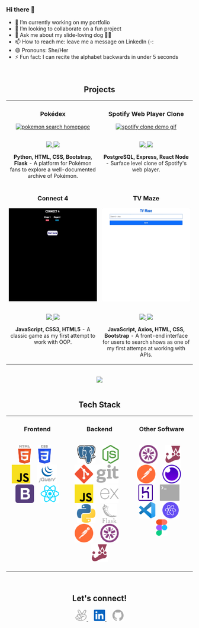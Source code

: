 ### Hi there 👋

- 🌱 I’m currently working on my portfolio
- 👯 I’m looking to collaborate on a fun project
- 💬 Ask me about my slide-loving dog 🛝🐶
- 📫 How to reach me: leave me a message on LinkedIn (-:
- 😄 Pronouns: She/Her
- ⚡ Fun fact: I can recite the alphabet backwards in under 5 seconds

<!-- <br>
<p align="center">Please see <a href="http://christienng.com">my website</a> for more information!</p> -->
<br>

<!-- PROJECTS -->
<h2 align="center" color="white">Projects</h2>
<div align="center">
	<table>
		<tr>
			<td valign="top" width="50%">
				<div align="center">  
					<h3 color="white">Pokédex</h3>
					<a href='https://pokedex-cng.herokuapp.com/' target="_blank">
						<img src="https://github.com/cng008/pokedex/blob/main/static/images/md/pokedex-demo.gif?raw=true" alt="pokemon search homepage" height="250px"/>
					</a>
					<br>
					<br>
					<p>
						<a href="https://github.com/cng008/pokedex" target="_blank">
							<img src="https://img.shields.io/badge/Repo-lightgrey?style=for-the-badge&logo=github"/>
						</a>  
						<a href="https://pokedex-cng.herokuapp.com/" target="_blank">
							<img src="https://img.shields.io/badge/-WEBSITE-654EF3?style=for-the-badge"/>
						</a>	
					</p>
					<p><strong>Python, HTML, CSS, Bootstrap, Flask</strong> - A platform for Pokémon fans to explore a well-documented archive of Pokémon.</p>
				</div>
			</td>
			<td valign="top" width="50%">
				<div align="center">  
					<h3 color="white">Spotify Web Player Clone</h3>
					<a href='https://github.com/cng008/spotify-web-player-clone' target="_blank">
						<img src="https://github.com/cng008/spotify-web-player-clone/blob/47ab36f4e71d3c5ddbfd3f5a2a1cda2ffe21c05b/static/spotify-web-clone-demo.gif?raw=true" alt="spotify clone demo gif" height="250px"/>
					</a>
					<br>
					<br>
					<p>
						<a href="https://github.com/cng008/spotify-web-player-clone" target="_blank">
							<img src="https://img.shields.io/badge/Repo-lightgrey?style=for-the-badge&logo=github"/>
						</a>  
						<a href="http://cng008-spotify-clone.surge.sh/" target="_blank">
							<img src="https://img.shields.io/badge/-WEBSITE-654EF3?style=for-the-badge"/>
						</a>	
					</p>
					<p><strong>PostgreSQL, Express, React Node</strong> - Surface level clone of Spotify's web player.</p>
				</div>
		<tr>
		<td valign="top" width="50%">
			<div align="center">  
				<h3 color="white">Connect 4</h3>
				<a href='https://cng008.github.io/11_connect-four/' target="_blank">
					<img src="https://github.com/cng008/11_connect-four/blob/main/connect-four-demo.gif?raw=true" alt="Connect 4 demo gif" height="250px"/>
				</a>
				<br>
				<br>
				<p>
					<a href="https://github.com/cng008/11_connect-four" target="_blank">
						<img src="https://img.shields.io/badge/Repo-lightgrey?style=for-the-badge&logo=github"/>
					</a>  
					<a href="https://cng008.github.io/11_connect-four/" target="_blank">
						<img src="https://img.shields.io/badge/-WEBSITE-654EF3?style=for-the-badge"/>
					</a>	
				</p>
				 <p><strong>JavaScript, CSS3, HTML5</strong> - A classic game as my first attempt to work with OOP.</p>
			</div>
		</td>
		<td valign="top" width="50%">
			<div align="center">  
				<h3 color="white">TV Maze</h3>
				<a href='https://cng008.github.io/14.3_AJAX-apis-tvmaze/' target="_blank">
					<img src="https://github.com/cng008/14.3_AJAX-apis-tvmaze/blob/main/tv-maze-demo.gif?raw=true" alt="TV Maze demo gif" height="250px"/>
				</a>
				<br>
				<br>
				<p>
					<a href="https://github.com/cng008/14.3_AJAX-apis-tvmaze" target="_blank">
						<img src="https://img.shields.io/badge/Repo-lightgrey?style=for-the-badge&logo=github"/>
					</a>  
					<a href="https://cng008.github.io/14.3_AJAX-apis-tvmaze/" target="_blank">
						<img src="https://img.shields.io/badge/-WEBSITE-654EF3?style=for-the-badge"/>
					</a>	
				</p>
				<p><strong>JavaScript, Axios, HTML, CSS, Bootstrap</strong> - A front-end interface for users to search shows as one of my first attemps at working with APIs.</p>
			</div>	
		</td>
	</table>
</div>
<br>

<div align="center">
	<a href="https://github.com/anuraghazra/github-readme-stats">
	<img align="center" src="https://github-readme-stats.vercel.app/api/top-langs/?username=cng008&hide=procfile&layout=compact&theme=dracula" />
	</a>
</div>

<br>
<!-- TECHNOLOGIES -->
<h2 align="center" color="white">Tech Stack</h2>
<div align="center">
<table>
	<tr>
		<td valign="top" width="33.3333%">
			<h3 align="center" color="white">Frontend</h3>
			<br>
				<div align="center">  
					<img src="images/tech-stack/html-5.svg" alt="HTML5" title="HTML5" height="50"/>
						&nbsp&nbsp&nbsp
					<img src="images/tech-stack/css-3.svg" alt="CSS3" title="CSS3" height="50"/>
						&nbsp&nbsp&nbsp
					<img src="images/tech-stack/javascript.svg" alt="JavaScript" title="JavaScript" height="50"/>  
						&nbsp&nbsp&nbsp
					<img src="images/tech-stack/jquery-vertical.svg" alt="jQuery" title="jQuery" height="50"/> 
						&nbsp&nbsp&nbsp
					<img src="images/tech-stack/bootstrap.svg" alt="Bootstrap" title="Bootstrap" height="50"/> 
						&nbsp&nbsp&nbsp
					<img src="images/tech-stack/reactjs.svg" alt="React" title="React" height="50"/> 
				</div>
			</td>
			<td valign="top" width="33.3333%">
				<h3 align="center" color="white">Backend</h3>
				<br>
				<div align="center">
					&nbsp
					<img src="images/tech-stack/postgresql.svg" alt="PostgreSQL" title="PostgreSQL" height="50"/>  
					&nbsp&nbsp&nbsp
					<img src="images/tech-stack/nodejs-icon.svg" alt="Node.js" title="Node.js" height="50"/> 
					&nbsp&nbsp&nbsp
					<img src="images/tech-stack/Git-logo.svg" alt="Git" title="Git" height="50"/>  
					&nbsp&nbsp&nbsp
					<img src="images/tech-stack/javascript.svg" alt="JavaScript" title="JavaScript" height="50"/> 
					&nbsp&nbsp&nbsp
					<img src="images/tech-stack/expressjs-icon.svg" alt="Express.js" title="Express.js" height="50"/>
					&nbsp&nbsp&nbsp
					<img src="images/tech-stack/python.svg" alt="Python" title="Python" height="50"/>
					&nbsp&nbsp&nbsp
					<img src="images/tech-stack/flask.svg" alt="Flask" title="Flask" height="50"/>
					&nbsp&nbsp&nbsp
					<img src="images/tech-stack/postman-icon.svg" alt="Postman" title="Postman" height="50"/>
					&nbsp&nbsp&nbsp
					<img src="images/tech-stack/jasmine.svg" alt="Jasmine" title="Jasmine" height="50"/>
					&nbsp&nbsp&nbsp
					<img src="images/tech-stack/jest.svg" alt="Jest" title="Jest" height="50"/>
					<br>
					<br>	
				</div>
			</td>
			<td valign="top" width="33.3333%">	
				<h3 align="center" color="white">Other Software</h3>
				<br>
				<div align="center">
					&nbsp
					<img src="images/tech-stack/jasmine.svg" alt="Jasmine" title="Jasmine" height="50"/>
					&nbsp&nbsp&nbsp
					<img src="images/tech-stack/jest.svg" alt="Jest" title="Jest" height="50"/>
					&nbsp&nbsp&nbsp
					<img src="images/tech-stack/postman-icon.svg" alt="Postman" title="Postman" height="50"/>
					&nbsp&nbsp&nbsp
					<img src="images/tech-stack/insomnia.svg" alt="Insomnia" title="Insomnia"height="50"/>
					&nbsp&nbsp&nbsp
					<img src="images/tech-stack/heroku-icon.svg" alt="Heroku" title="Heroku" height="44"/> 
					&nbsp&nbsp&nbsp
					<img src="images/tech-stack/terminal.svg" alt="Terminal" title="Terminal" height="44"/>  
					&nbsp&nbsp&nbsp
					<img src="images/tech-stack/visual-studio-code.svg" alt="VS Code" title="VS Code" height="44"/>  
					&nbsp&nbsp&nbsp
					<img src="images/tech-stack/atom-icon.svg" alt="Atom" title="Atom" height="44"/> 
					&nbsp&nbsp&nbsp
					<img src="images/tech-stack/figma.svg" alt="Figma" title="Figma" height="44"/>   	
				</div>
			</td>
		</tr>
	</table>
</div>
</br>

<!-- CONTACT -->
<h2 align="center" color="white">Let's connect!</h2>
<p align="center">
	<a href="https://angel.co/u/christien" target="_blank">
		<img src="images/socials/angellist.svg" alt="AngelList" title="AngelList" width="30px" height="30px"/>
	</a>
	&nbsp&nbsp&nbsp
	<a href="https://www.linkedin.com/in/christienng/" target="_blank">
		<img src="images/socials/linkedin-icon.svg" alt="LinkedIn" title="LinkedIn" width="30px" height="30px"/>
	</a>
	&nbsp&nbsp&nbsp
	<a href="https://github.com/cng008" target="_blank">
		<img src="images/socials/github-icon.svg" alt="GitHub" title="GitHub" width="30px" height="30px"/>
	</a>
</p>
